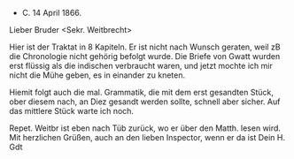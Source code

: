+ C. 14 April 1866.

Lieber Bruder <Sekr. Weitbrecht>

Hier ist der Traktat in 8 Kapiteln. Er ist nicht nach Wunsch geraten, weil zB die Chronologie nicht gehörig befolgt wurde. Die Briefe von Gwatt wurden erst flüssig als die indischen verbraucht waren, und jetzt mochte ich mir nicht die Mühe geben, es in einander zu kneten.

Hiemit folgt auch die mal. Grammatik, die mit dem erst gesandten Stück, ober diesem nach, an Diez gesandt werden sollte, schnell aber sicher. Auf das mittlere Stück warte ich noch.

Repet. Weitbr ist eben nach Tüb zurück, wo er über den Matth. lesen wird. 
Mit herzlichen Grüßen, auch an den lieben Inspector, wenn er da ist  Dein
 H. Gdt

